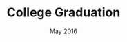 ---
title: College Graduation
date: May 2016
image: img/timeline/placeholder-graduation.svg
tags:
  - Education
  - Computer Science
  - MIT
hashtags:
  - Education
  - MIT
summary: Graduated with a Bachelor's degree in Computer Science from Georgia Tech!
detailPage: pages/graduation.html
---